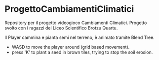 # ProgettoCambiamentiClimatici
Repository per il progetto videogioco Cambiamenti Climatici. Progetto svolto con i ragazzi del Liceo Scientifico Brotzu Quartu.

Il Player cammina e pianta semi nel terreno, è animato tramite Blend Tree.

- WASD to move the player around (grid based movement).
- press 'K' to plant a seed in brown tiles, trying to stop the soil erosion.

